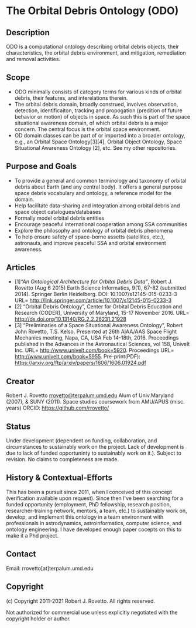 # The Orbital Debris Ontology (ODO)

## Description
ODO is a computational ontology describing orbital debris objects, their characteristics, the orbital debris environment, and mitigation, remediation and removal activities. 

## Scope
* ODO minimally consists of category terms for various kinds of orbital debris, their features, and interelations therein.
* The orbital debris domain, broadly construed, involves observation, detection, identificaiton, tracking and propogation (predition of future behavior or motion) of objects in space. As such this is part of the space situational awareness domain, of which orbital debris is a major concern. The central focus is the orbital space environment. 
* OD domain classes can be part of or imported into a broader ontology, e.g., an Orbital Space Ontology[3][4], Orbital Object Ontology, Space Situational Awareness Ontology [2], etc. See my other repositories. 

## Purpose and Goals
* To provide a general and common terminology and taxonomy of orbital debris about Earth (and any central body). It offers a general purpose space debris vocabulary and ontology, a reference model for the domain.
* Help facilitate data-sharing and integration among orbital debris and space object catalogues/databases
* Formally model orbital debris entities
* Encourage peaceful international cooperation among SSA communities
* Explore the philosophy and ontology of orbital debris phenomena 
* To help ensure safety of space-borne assetts (satellites, etc.), astronauts, and improve peaceful SSA and orbital environment awareness.

## Articles
* [1]_“An Ontological Architecture for Orbital Debris Data”_, Robert J. Rovetto (Aug 6 2015) Earth Science Informatics, 9(1), 67-82 (submitted 2014). Springer Berlin Heidelberg. DOI: 10.1007/s12145-015-0233-3 
URL= http://link.springer.com/article/10.1007/s12145-015-0233-3
* [2] “Orbital Debris Ontology”, Center for Orbital Debris Education and Research (CODER), University of Maryland, 15-17 November 2016. URL= http://dx.doi.org/10.13140/RG.2.2.26231.21928
* [3] “Preliminaries of a Space Situational Awareness Ontology”, Robert John Rovetto, T.S. Kelso. Presented at 26th AIAA/AAS Space Flight Mechanics meeting, Napa, CA, USA Feb 14-18th, 2016. Proceedings published in the Advances in the Astronautical Sciences, vol 158, Univelt Inc. URL= http://www.univelt.com/book=5920. Proceedings URL= http://www.univelt.com/book=5955. Pre-print(PDF): https://arxiv.org/ftp/arxiv/papers/1606/1606.01924.pdf

## Creator
Robert J. Rovetto
rrovetto@terpalum.umd.edu
Alum of Univ.Maryland (2007), & SUNY (2011). Space studies coursework from AMU/APUS (misc. years)
ORCID: https://github.com/rrovetto/

## Status
Under development (dependent on funding, collaboration, and circumstances to sustainably work on the project. Lack of development is due to lack of funded opportuninty to sustainably work on it.). Subject to revision. No claims to completeness are made.

## History & Contextual-Efforts
This has been a pursuit since 2011, when I conceived of this concept (verification available upon request).  Since then I've been searching for a funded opportunity (employment, PhD fellowship, research position, researcher-training network, mentors, a team, etc.) to sustainably work on, develop, and implement this ontology in a team environment with professionals in astrodynamics, astroinformatics, computer science, and ontology engineering. I have developed enough paper cocepts on this to make it a Phd project.

## Contact
Email: rrovetto[at]terpalum.umd.edu

## Copyright
(c) Copyright 2011-2021 Robert J. Rovetto. All rights reserved.

Not authorized for commercial use unless explicitly negotiated with the copyright holder or author.
